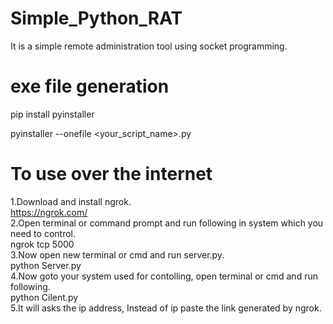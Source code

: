 # Simple_Python_RAT
It is a simple remote administration tool using socket programming.

# exe file generation

pip install pyinstaller

pyinstaller --onefile <your_script_name>.py

# To use over the internet
1.Download and install ngrok.<br>
  https://ngrok.com/<br>
2.Open terminal or command prompt and run following in system which you need to control.<br>
  ngrok tcp 5000<br>
3.Now open new terminal or cmd and run server.py.<br>
  python Server.py<br>
4.Now goto your system used for contolling, open terminal or cmd and run following.<br>
 python Cilent.py<br>
5.It will asks the ip address, Instead of ip paste the link generated by ngrok.
